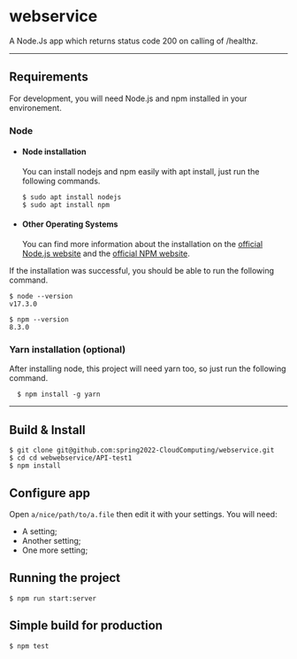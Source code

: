 # webservice

A Node.Js app which returns status code 200 on calling of /healthz.

---
## Requirements

For development, you will need Node.js and npm installed in your environement.

### Node
- #### Node installation

  You can install nodejs and npm easily with apt install, just run the following commands.

      $ sudo apt install nodejs
      $ sudo apt install npm

- #### Other Operating Systems
  You can find more information about the installation on the [official Node.js website](https://nodejs.org/) and the [official NPM website](https://npmjs.org/).

If the installation was successful, you should be able to run the following command.

    $ node --version
    v17.3.0

    $ npm --version
    8.3.0

###
### Yarn installation (optional)
  After installing node, this project will need yarn too, so just run the following command.

      $ npm install -g yarn

---

## Build & Install

    $ git clone git@github.com:spring2022-CloudComputing/webservice.git
    $ cd cd webwebservice/API-test1
    $ npm install

## Configure app

Open `a/nice/path/to/a.file` then edit it with your settings. You will need:

- A setting;
- Another setting;
- One more setting;

## Running the project

    $ npm run start:server

## Simple build for production

    $ npm test
